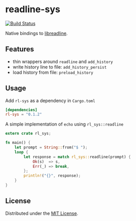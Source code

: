 # readline-sys
[![Build
Status](https://travis-ci.org/rustyhorde/readline-sys.svg?branch=master)](https://travis-ci.org/rustyhorde/readline-sys)

Native bindings to
[libreadline](https://cnswww.cns.cwru.edu/php/chet/readline/rltop.html).

## Features
- thin wrappers around `readline` and `add_history`
- write history line to file: `add_history_persist`
- load history from file: `preload_history`

## Usage
Add `rl-sys` as a dependency in `Cargo.toml`

```toml
[dependencies]
rl-sys = "0.1.2"
```

A simple implementation of `echo` using `rl_sys::readline`
```rust
extern crate rl_sys;

fn main() {
    let prompt = String::from("$ ");
    loop {
        let response = match rl_sys::readline(prompt) {
            Ok(s)  => s,
            Err(_) => break,
        };
        println!("{}", response);
    }
}
```

## License
Distributed under the [MIT License](LICENSE).
